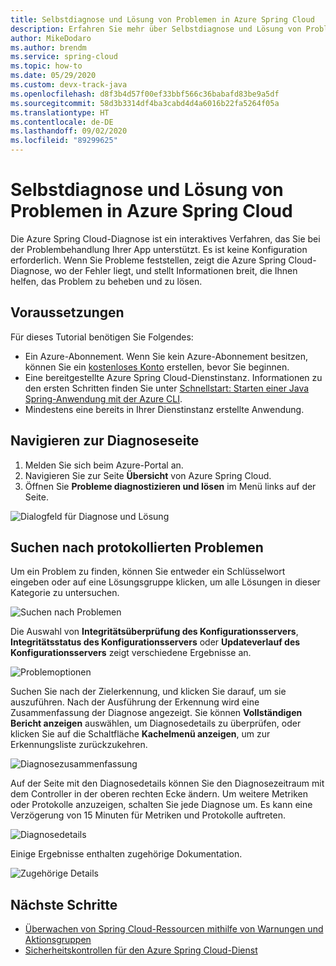 ```yaml
---
title: Selbstdiagnose und Lösung von Problemen in Azure Spring Cloud
description: Erfahren Sie mehr über Selbstdiagnose und Lösung von Problemen in Azure Spring Cloud.
author: MikeDodaro
ms.author: brendm
ms.service: spring-cloud
ms.topic: how-to
ms.date: 05/29/2020
ms.custom: devx-track-java
ms.openlocfilehash: d8f3b4d57f00ef33bbf566c36babafd83be9a5df
ms.sourcegitcommit: 58d3b3314df4ba3cabd4d4a6016b22fa5264f05a
ms.translationtype: HT
ms.contentlocale: de-DE
ms.lasthandoff: 09/02/2020
ms.locfileid: "89299625"
---
```

# <a name="how-to-self-diagnose-and-solve-problems-in-azure-spring-cloud"></a>Selbstdiagnose und Lösung von Problemen in Azure Spring Cloud
Die Azure Spring Cloud-Diagnose ist ein interaktives Verfahren, das Sie bei der Problembehandlung Ihrer App unterstützt. Es ist keine Konfiguration erforderlich. Wenn Sie Probleme feststellen, zeigt die Azure Spring Cloud-Diagnose, wo der Fehler liegt, und stellt Informationen breit, die Ihnen helfen, das Problem zu beheben und zu lösen.

## <a name="prerequisites"></a>Voraussetzungen
Für dieses Tutorial benötigen Sie Folgendes:

* Ein Azure-Abonnement. Wenn Sie kein Azure-Abonnement besitzen, können Sie ein [kostenloses Konto](https://azure.microsoft.com/free/?WT.mc_id=A261C142F) erstellen, bevor Sie beginnen.
* Eine bereitgestellte Azure Spring Cloud-Dienstinstanz. Informationen zu den ersten Schritten finden Sie unter [Schnellstart: Starten einer Java Spring-Anwendung mit der Azure CLI](spring-cloud-quickstart.md).
* Mindestens eine bereits in Ihrer Dienstinstanz erstellte Anwendung.

## <a name="navigate-to-the-diagnostics-page"></a>Navigieren zur Diagnoseseite
1. Melden Sie sich beim Azure-Portal an.
2. Navigieren Sie zur Seite **Übersicht** von Azure Spring Cloud.
3. Öffnen Sie **Probleme diagnostizieren und lösen** im Menü links auf der Seite.

 ![Dialogfeld für Diagnose und Lösung](media/spring-cloud-diagnose/diagnose-solve-dialog.png)

 ## <a name="search-logged-issues"></a>Suchen nach protokollierten Problemen
Um ein Problem zu finden, können Sie entweder ein Schlüsselwort eingeben oder auf eine Lösungsgruppe klicken, um alle Lösungen in dieser Kategorie zu untersuchen.

 ![Suchen nach Problemen](media/spring-cloud-diagnose/search-detectors.png)

Die Auswahl von **Integritätsüberprüfung des Konfigurationsservers**, **Integritätsstatus des Konfigurationsservers** oder **Updateverlauf des Konfigurationsservers** zeigt verschiedene Ergebnisse an.

![Problemoptionen](media/spring-cloud-diagnose/detectors-options.png)

Suchen Sie nach der Zielerkennung, und klicken Sie darauf, um sie auszuführen. Nach der Ausführung der Erkennung wird eine Zusammenfassung der Diagnose angezeigt. Sie können **Vollständigen Bericht anzeigen** auswählen, um Diagnosedetails zu überprüfen, oder klicken Sie auf die Schaltfläche **Kachelmenü anzeigen**, um zur Erkennungsliste zurückzukehren.

 ![Diagnosezusammenfassung](media/spring-cloud-diagnose/summary-diagnostics.png)

Auf der Seite mit den Diagnosedetails können Sie den Diagnosezeitraum mit dem Controller in der oberen rechten Ecke ändern. Um weitere Metriken oder Protokolle anzuzeigen, schalten Sie jede Diagnose um. Es kann eine Verzögerung von 15 Minuten für Metriken und Protokolle auftreten.

 ![Diagnosedetails](media/spring-cloud-diagnose/diagnostics-details.png)

Einige Ergebnisse enthalten zugehörige Dokumentation.

 ![Zugehörige Details](media/spring-cloud-diagnose/related-details.png)

## <a name="next-steps"></a>Nächste Schritte
* [Überwachen von Spring Cloud-Ressourcen mithilfe von Warnungen und Aktionsgruppen](spring-cloud-tutorial-alerts-action-groups.md)
* [Sicherheitskontrollen für den Azure Spring Cloud-Dienst](spring-cloud-concept-security-controls.md)